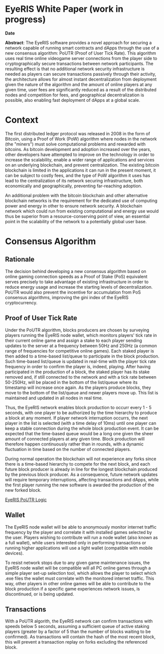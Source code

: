 # EyeRIS White Paper (work in progress)

**Date**

**Abstract**: The EyeRIS software provides a novel approach for securing a network capable of running smart contracts and dApps through the use of a new consensus algorithm: PoUTR (Proof of User Tick Rate). This algorithm uses real time online videogame server connections from the player side to cryptographically secure transactions between network participants. The resulting effect is that no additional network security infrastructure is needed as players can secure transactions passively through their activity, the architecture allows for almost instant decentralization from deployment given the nature of the algorithm and the amount of online players at any given time, user fees are significantly reduced as a result of the distributed nodes and competition for fees, and geographical decentralization is possible, also enabling fast deployment of dApps at a global scale.

# Context

The first distributed ledger protocol was released in 2008 in the form of Bitcoin, using a Proof of Work (PoW) algorithm where nodes in the network (the "miners") must solve computational problems and rewarded with bitcoins. As bitcoin development and adoption increased over the years, other developers have attempted to improve on the technology in order to increase the scalability, enable a wider range of applications and services on an underlying blockchain, and prevent centralization. The existing bitcoin blockchain is limited in the applications it can run in the present moment, it can be subject to costly fees, and the type of PoW algorithm it uses has lead to the centralization of its network securing infrastructure, both economically and geographically, preventing far-reaching adoption.

An additional problem with the bitcoin blockchain and other alternative blockchain networks is the requirement for the dedicated use of computing power and energy in other to ensure network security. A blockchain network which could run from existing computational and energy use would thus be superior from a resource-conserving point of view, an essential point in the scalability of the network to a potentially global user base.

# Consensus Algorithm

## Rationale

The decision behind developing a new consensus algorithm based on online gaming connection speeds as a Proof of Stake (PoS) equivalent serves precisely to take advantage of existing infrastructure in order to reduce energy usage and increase the starting levels of decentralization. PoUTR would also prevent the incentive for accumulation from PoS consensus algorithms, improving the gini index of the EyeRIS cryptocurrency.

## Proof of User Tick Rate

Under the PoUTR algorithm, blocks producers are chosen by surveying players running the EyeRIS node wallet, which monitors players' tick rate in their current online game and assign a stake to each player sending updates to the server at a frequency between 50Hz and 250Hz (a common range of frequencies for competitive online games). Each staked player is then added to a time-based list/queue to participate in the block production. Such time-based list/queue is updated in real-time with the player tick rate frequency in order to confirm the player is, indeed, playing. After having participated in the production of a block, the staked player has its stake removed and, if still connected to the network and with a tick rate between 50-250Hz, will be placed in the bottom of the list/queue where its timestamp will increase once again. As the players produce blocks, they move to the bottom of the list/queue and newer players move up. This list is maintained and updated in all nodes in real time.

Thus, the EyeRIS network enables block production to occurr every 1 - 5 seconds, with one player to be authorized by the time hierarchy to produce a block at any moment. If player network interruption occurrs, the next player in the list is selected (with a time delay of 10ms) until one player can keep a stable connection during the whole block production event. It can be expected that the time-based queue would be a long one given the sheer amount of connected players at any given time. Block production will therefore happen continuously rather than in rounds, with a dynamic fluctuation in time based on the number of connected players.

During normal operation the blockchain will not experience any forks since there is a time-based hierarchy to compete for the next block, and each future block producer is already in line for the longest blockchain produced by the previous block producer. As a consequence, future network updates will require temporary interruptions, affecting transactions and dApps, while the first player running the new software is awarded the production of the new forked block.

[EyeRIS PoUTR Logic](https://github.com/eyerisnetwork/Documents/blob/master/eyeris_poutrlogic.png)

## Wallet

The EyeRIS node wallet will be able to anonymously monitor internet traffic frequency by the player and correlate it with installed games selected by the user. Players wishing to contribute will run a node wallet (also known as a full wallet), while users interested only in performing transactions or running higher applications will use a light wallet (compatible with mobile devices).

To resist network stops due to any given game maintenance issues, the EyeRIS node wallet will be compatible will all PC online games through a simple player set-up selection tool, which allows the player to select which .exe files the wallet must correlate with the monitored internet traffic. This way, other players in other online games will be able to contribute to the block production if a specific game experiences network issues, is discontinued, or is being updated. 

## Transactions

With a PoUTR algorith, the EyeRIS network can confirm transactions with speeds below 5 seconds, assuming a sufficient queue of active staking players (greater by a factor of 5 than the number of blocks waiting to be confirmed). As transactions will contain the hash of the most recent block, this will prevent a transaction replay on forks excluding the referenced block.

